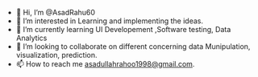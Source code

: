 - 👋 Hi, I’m @AsadRahu60
- 👀 I’m interested in Learning and implementing the ideas.
- 🌱 I’m currently learning UI Developement ,Software testing, Data Analytics
- 💞️ I’m looking to collaborate on different concerning data Munipulation, visualization, prediction.
- 📫 How to reach me asadullahrahoo1998@gmail.com.

<!---
AsadRahu60/AsadRahu60 is a ✨ special ✨ repository because its `README.md` (this file) appears on your GitHub profile.
You can click the Preview link to take a look at your changes.
--->
